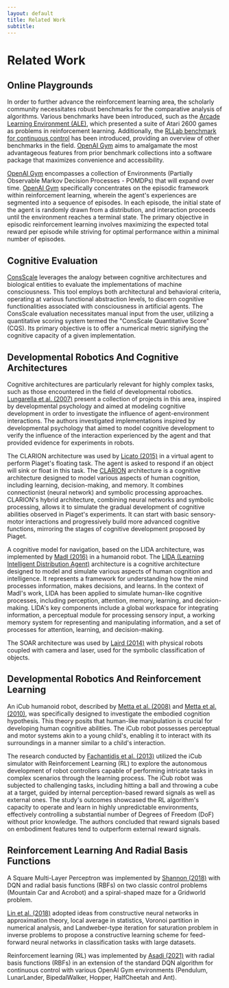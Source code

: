 ```yaml
---
layout: default
title: Related Work
subtitle: 
---
```

# Related Work
## Online Playgrounds

In order to further advance the reinforcement learning area, the scholarly community necessitates robust benchmarks for the comparative analysis of algorithms. Various benchmarks have been introduced, such as the [Arcade Learning Environment (ALE)](https://github.com/Farama-Foundation/Arcade-Learning-Environment), which presented a suite of Atari 2600 games as problems in reinforcement learning. Additionally, the [RLLab benchmark for continuous control](https://arxiv.org/abs/1604.06778) has been introduced, providing an overview of other benchmarks in the field. [OpenAI Gym](https://github.com/openai/gym) aims to amalgamate the most advantageous features from prior benchmark collections into a software package that maximizes convenience and accessibility.

[OpenAI Gym](https://github.com/openai/gym) encompasses a collection of Environments (Partially Observable Markov Decision Processes - POMDPs) that will expand over time.  [OpenAI Gym](https://github.com/openai/gym) specifically concentrates on the episodic framework within reinforcement learning, wherein the agent's experiences are segmented into a sequence of episodes. In each episode, the initial state of the agent is randomly drawn from a distribution, and interaction proceeds until the environment reaches a terminal state. The primary objective in episodic reinforcement learning involves maximizing the expected total reward per episode while striving for optimal performance within a minimal number of episodes.

## Cognitive Evaluation

[ConsScale](https://www.conscious-robots.com/consscale/index.html) leverages the analogy between cognitive architectures and biological entities to evaluate the implementations of machine consciousness. This tool employs both architectural and behavioral criteria, operating at various functional abstraction levels, to discern cognitive functionalities associated with consciousness in artificial agents. The ConsScale evaluation necessitates manual input from the user, utilizing a quantitative scoring system termed the "ConsScale Quantitative Score" (CQS). 
Its primary objective is to offer a numerical metric signifying the cognitive capacity of a given implementation.

## Developmental Robotics And Cognitive Architectures

Cognitive architectures are particularly relevant for highly complex tasks, such as those encountered in the field of developmental robotics. [Lungarella et al. (2007)](https://www.researchgate.net/publication/220233671_Developmental_robotics_A_survey) present a collection of projects in this area, inspired by developmental psychology and aimed at modeling cognitive development in order to investigate the influence of agent-environment interactions. The authors investigated implementations inspired by developmental psychology that aimed to model cognitive development to verify the influence of the interaction experienced by the agent and that provided evidence for experiments in robots.

The CLARION architecture was used by [Licato (2015)](https://ceur-ws.org/Vol-1510/paper3.pdf)  in a virtual agent to perform Piaget's floating task. The agent is asked to respond if an object will sink or float in this task. The [CLARION](http://www.clarioncognitivearchitecture.com/) architecture is a cognitive architecture designed to model various aspects of human cognition, including learning, decision-making, and memory. It combines connectionist (neural network) and symbolic processing approaches. CLARION's hybrid architecture, combining neural networks and symbolic processing, allows it to simulate the gradual development of cognitive abilities observed in Piaget's experiments. It can start with basic sensory-motor interactions and progressively build more advanced cognitive functions, mirroring the stages of cognitive development proposed by Piaget. 

A cognitive model for navigation, based on the LIDA architecture, was implemented by [Madl (2016)](https://doi.org/10.1371/journal.pone.0157343) in a humanoid robot. The [LIDA (Learning Intelligent Distribution Agent)](http://ccrg.cs.memphis.edu/framework.html) architecture is a cognitive architecture designed to model and simulate various aspects of human cognition and intelligence. It represents a framework for understanding how the mind processes information, makes decisions, and learns. In the context of Madl's work, LIDA has been applied to simulate human-like cognitive processes, including perception, attention, memory, learning, and decision-making. LIDA's key components include a global workspace for integrating information, a perceptual module for processing sensory input, a working memory system for representing and manipulating information, and a set of processes for attention, learning, and decision-making. 

The SOAR architecture was used by [Laird (2014)](https://www.sciencedirect.com/science/article/abs/pii/S2212683X14000164) with physical robots coupled with camera and laser, used for the symbolic classification of objects. 

## Developmental Robotics And Reinforcement Learning

An iCub humanoid robot, described by [Metta et al. (2008)](http://portal.acm.org/citation.cfm?doid=1774674.1774683) and [Metta et al. (2010)](http://linkinghub.elsevier.com/retrieve/pii/S0893608010001619), was specifically designed to investigate the embodied cognition hypothesis. This theory posits that human-like manipulation is crucial for developing human cognitive abilities. The iCub robot possesses perceptual and motor systems akin to a young child's, enabling it to interact with its surroundings in a manner similar to a child's interaction.
    
The research conducted by [Fachantidis et al. (2013)](http://ieeexplore.ieee.org/document/6609170/) utilized the iCub simulator with Reinforcement Learning (RL) to explore the autonomous development of robot controllers capable of performing intricate tasks in complex scenarios through the learning process. The iCub robot was subjected to challenging tasks, including hitting a ball and throwing a cube at a target, guided by internal perception-based reward signals as well as external ones. The study's outcomes showcased the RL algorithm's capacity to operate and learn in highly unpredictable environments, effectively controlling a substantial number of Degrees of Freedom (DoF) without prior knowledge. The authors concluded that reward signals based on embodiment features tend to outperform external reward signals.


## Reinforcement Learning And Radial Basis Functions
A Square Multi-Layer Perceptron was implemented by [Shannon (2018)](https://arxiv.org/pdf/1806.07692.pdf) with DQN and radial basis functions (RBFs) on two classic control problems (Mountain Car and Acrobot) and a spiral-shaped maze for a Gridworld problem.

[Lin et al. (2018)](https://ieeexplore.ieee.org/abstract/document/8320372) adopted ideas from constructive neural networks in approximation theory, local average in statistics, Voronoi partition in numerical analysis, and Landweber-type iteration for saturation problem in inverse problems to propose a constructive learning scheme for feed-forward neural networks in classification tasks with large datasets.

Reinforcement learning (RL) was implemented by [Asadi (2021)](https://doi.org/10.1609/aaai.v35i8.16828) with radial basis functions (RBFs) in an extension of the standard DQN algorithm for continuous control with various OpenAI Gym environments (Pendulum, LunarLander, BipedalWalker, Hopper, HalfCheetah and Ant).


